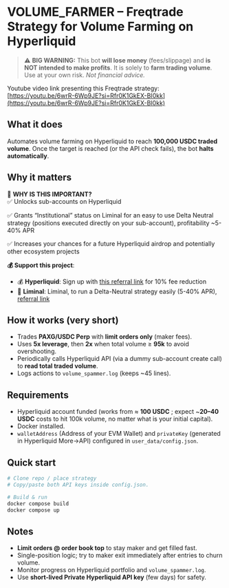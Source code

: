 # VOLUME_FARMER – Freqtrade Strategy for Volume Farming on Hyperliquid 

> ⚠️ **BIG WARNING:** This bot **will lose money** (fees/slippage) and **is NOT intended to make profits**. It is solely to **farm trading volume**. Use at your own risk. *Not financial advice.*

Youtube video link presenting this Freqtrade strategy: [https://youtu.be/6wrR-6Wp9JE?si=Rfr0K1GkEX-BI0kk](https://youtu.be/6wrR-6Wp9JE?si=Rfr0K1GkEX-BI0kk)

## What it does
Automates volume farming on Hyperliquid to reach **100,000 USDC traded volume**. Once the target is reached (or the API check fails), the bot **halts automatically**.

## Why it matters
🎯 **WHY IS THIS IMPORTANT?**  
✅ Unlocks sub-accounts on Hyperliquid  

✅ Grants “Institutional” status on Liminal for an easy to use Delta Neutral strategy (positions executed directly on your sub-account), profitability ~5-40% APR

✅ Increases your chances for a future Hyperliquid airdrop and potentially other ecosystem projects  

**💰 Support this project**:
- 💰 **Hyperliquid**: Sign up with [this referral link](https://app.hyperliquid.xyz/join/FREQTRADE) for 10% fee reduction
- 🌊 **Liminal**: Liminal, to run a Delta-Neutral strategy easily (5-40% APR), [referral link](https://liminal.money/join/FREQTRADE)

## How it works (very short)
- Trades **PAXG/USDC Perp** with **limit orders only** (maker fees).
- Uses **5x leverage**, then **2x** when total volume ≥ **95k** to avoid overshooting.
- Periodically calls Hyperliquid API (via a dummy sub-account create call) to **read total traded volume**.
- Logs actions to `volume_spammer.log` (keeps ~45 lines).

## Requirements
- Hyperliquid account funded (works from ≈ **100 USDC** ; expect ~**20–40 USDC** costs to hit 100k volume, no matter what is your initial capital).
- Docker installed.
- `walletAddress` (Address of your EVM Wallet) and `privateKey` (generated in Hyperliquid More->API) configured in `user_data/config.json`.

## Quick start
```bash
# Clone repo / place strategy
# Copy/paste both API keys inside config.json.

# Build & run
docker compose build
docker compose up
```

## Notes
- **Limit orders @ order book top** to stay maker and get filled fast.
- Single-position logic; try to maker exit immediately after entries to churn volume.
- Monitor progress on Hyperliquid portfolio and `volume_spammer.log`.
- Use **short-lived Private Hyperliquid API key** (few days) for safety.

